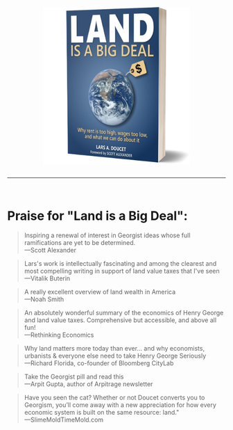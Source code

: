 <img src="content/images/softbook.png" style="max-width:67%; display:block; margin:auto;">
<br>
<hr>
<br>

<h1>Praise for "Land is a Big Deal":</h1>

<blockquote class="left">
Inspiring a renewal of interest in Georgist ideas whose full ramifications are yet to be determined.
<footer>—Scott Alexander</footer>
</blockquote>

<blockquote class="right">
Lars's work is intellectually fascinating and among the clearest and most compelling writing in support of land value taxes that I've seen
<footer>—Vitalik Buterin</footer>
</blockquote>

<blockquote class="left">
A really excellent overview of land wealth in America
<footer>—Noah Smith</footer>
</blockquote>

<blockquote class="right">
An absolutely wonderful summary of the economics of Henry George and land value taxes. Comprehensive but accessible, and above all fun!
<footer>—Rethinking Economics</footer>
</blockquote>

<blockquote class="left">
Why land matters more today than ever… and why economists, urbanists & everyone else need to take Henry George Seriously
<footer>—Richard Florida, co-founder of Bloomberg CityLab</footer>
</blockquote>

<blockquote class="right">
Take the Georgist pill and read this 
<footer>—Arpit Gupta, author of Arpitrage newsletter</footer>
</blockquote>

<blockquote class="left">
Have you seen the cat? Whether or not Doucet converts you to Georgism, you’ll come away with a new appreciation for how every economic system is built on the same resource: land."
<footer>—SlimeMoldTimeMold.com</footer>
</blockquote>
